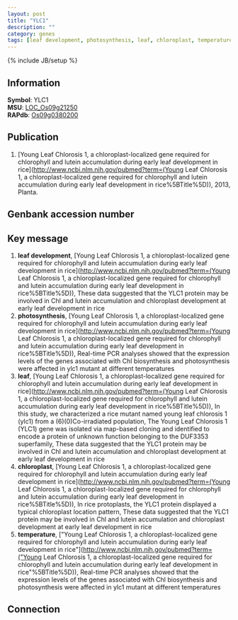 ```yaml
---
layout: post
title: "YLC1"
description: ""
category: genes
tags: [leaf development, photosynthesis, leaf, chloroplast, temperature]
---
```

{% include JB/setup %}

## Information
__Symbol__: YLC1  
__MSU__: [LOC_Os09g21250](http://rice.plantbiology.msu.edu/cgi-bin/ORF_infopage.cgi?orf=LOC_Os09g21250)  
__RAPdb__: [Os09g0380200](http://rapdb.dna.affrc.go.jp/viewer/gbrowse_details/irgsp1?name=Os09g0380200)  

## Publication
1. [Young Leaf Chlorosis 1, a chloroplast-localized gene required for chlorophyll and lutein accumulation during early leaf development in rice](http://www.ncbi.nlm.nih.gov/pubmed?term=(Young Leaf Chlorosis 1, a chloroplast-localized gene required for chlorophyll and lutein accumulation during early leaf development in rice%5BTitle%5D)), 2013, Planta.

## Genbank accession number

## Key message
1. __leaf development__, [Young Leaf Chlorosis 1, a chloroplast-localized gene required for chlorophyll and lutein accumulation during early leaf development in rice](http://www.ncbi.nlm.nih.gov/pubmed?term=(Young Leaf Chlorosis 1, a chloroplast-localized gene required for chlorophyll and lutein accumulation during early leaf development in rice%5BTitle%5D)),  These data suggested that the YLC1 protein may be involved in Chl and lutein accumulation and chloroplast development at early leaf development in rice
2. __photosynthesis__, [Young Leaf Chlorosis 1, a chloroplast-localized gene required for chlorophyll and lutein accumulation during early leaf development in rice](http://www.ncbi.nlm.nih.gov/pubmed?term=(Young Leaf Chlorosis 1, a chloroplast-localized gene required for chlorophyll and lutein accumulation during early leaf development in rice%5BTitle%5D)),  Real-time PCR analyses showed that the expression levels of the genes associated with Chl biosynthesis and photosynthesis were affected in ylc1 mutant at different temperatures
3. __leaf__, [Young Leaf Chlorosis 1, a chloroplast-localized gene required for chlorophyll and lutein accumulation during early leaf development in rice](http://www.ncbi.nlm.nih.gov/pubmed?term=(Young Leaf Chlorosis 1, a chloroplast-localized gene required for chlorophyll and lutein accumulation during early leaf development in rice%5BTitle%5D)),  In this study, we characterized a rice mutant named young leaf chlorosis 1 (ylc1) from a (6)(0)Co-irradiated population, The Young Leaf Chlorosis 1 (YLC1) gene was isolated via map-based cloning and identified to encode a protein of unknown function belonging to the DUF3353 superfamily, These data suggested that the YLC1 protein may be involved in Chl and lutein accumulation and chloroplast development at early leaf development in rice
4. __chloroplast__, [Young Leaf Chlorosis 1, a chloroplast-localized gene required for chlorophyll and lutein accumulation during early leaf development in rice](http://www.ncbi.nlm.nih.gov/pubmed?term=(Young Leaf Chlorosis 1, a chloroplast-localized gene required for chlorophyll and lutein accumulation during early leaf development in rice%5BTitle%5D)),  In rice protoplasts, the YLC1 protein displayed a typical chloroplast location pattern, These data suggested that the YLC1 protein may be involved in Chl and lutein accumulation and chloroplast development at early leaf development in rice
5. __temperature__, ["Young Leaf Chlorosis 1, a chloroplast-localized gene required for chlorophyll and lutein accumulation during early leaf development in rice"](http://www.ncbi.nlm.nih.gov/pubmed?term=("Young Leaf Chlorosis 1, a chloroplast-localized gene required for chlorophyll and lutein accumulation during early leaf development in rice"%5BTitle%5D)),  Real-time PCR analyses showed that the expression levels of the genes associated with Chl biosynthesis and photosynthesis were affected in ylc1 mutant at different temperatures

## Connection


